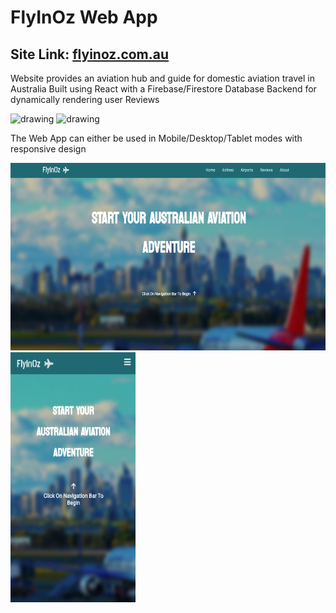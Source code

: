 # FlyInOz Web App

## Site Link: [flyinoz.com.au](https://flyinoz.netlify.app/)

Website provides an aviation hub and guide for domestic aviation travel in Australia
Built using React with a Firebase/Firestore Database Backend for dynamically rendering user Reviews

<img src="https://firebase.google.com/images/brand-guidelines/logo-vertical.png" alt="drawing" width="100"/> <img src="https://cdn.freebiesupply.com/logos/large/2x/react-1-logo-png-transparent.png" alt="drawing" width="100"/>

The Web App can either be used in Mobile/Desktop/Tablet modes with responsive design

<img src="https://github.com/nikhilsurfingaus/FlyInOzApp/blob/main/src/videos/desk.png" alt="drawing" width="600" height="300"/> 
<img src="https://github.com/nikhilsurfingaus/FlyInOzApp/blob/main/src/videos/mob.png" alt="drawing" width="200" height="400"/>
